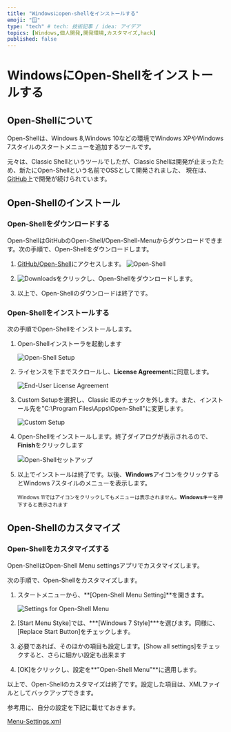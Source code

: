 ```yaml
---
title: "Windowsにopen-shellをインストールする"
emoji: "🪟"
type: "tech" # tech: 技術記事 / idea: アイデア
topics: [Windows,個人開発,開発環境,カスタマイズ,hack]
published: false
---
```


# WindowsにOpen-Shellをインストールする
## Open-Shellについて

Open-Shellは、Windows 8,Windows 10などの環境でWindows XPやWindows 7スタイルのスタートメニューを追加するツールです。  

元々は、Classic Shellというツールでしたが、Classic Shellは開発が止まったため、新たにOpen-Shellという名前でOSSとして開発されました、
現在は、[GitHub](https://github.com/Open-Shell/Open-Shell-Menu)上で開発が続けられています。

## Open-Shellのインストール

### Open-Shellをダウンロードする

Open-ShellはGitHubのOpen-Shell/Open-Shell-Menuからダウンロードできます。次の手順で、Open-Shellをダウンロードします。

1. [GitHub/Open-Shell](https://github.com/Open-Shell/Open-Shell-Menu)にアクセスします。
    ![Open-Shell](https://i.imgur.com/cEeOFaP.jpg)

2. ![Downloads](https://i.imgur.com/EEKgI1h.png)をクリックし、Open-Shellをダウンロードします。

3. 以上で、Open-Shellのダウンロードは終了です。

### Open-Shellをインストールする

次の手順でOpen-Shellをインストールします。

1. Open-Shellインストーラを起動します

   ![Open-Shell Setup](https://i.imgur.com/GO8GBZS.jpg)

2. ライセンスを下までスクロールし、**License Agreement**に同意します。

   ![End-User License Agreement](https://i.imgur.com/eNpzGOu.jpg)

3. Custom Setupを選択し、Classic IEのチェックを外します。また、インストール先を"C:\Program Files\Apps\Open-Shell"に変更します。

   ![Custom Setup](https://i.imgur.com/rrBGHen.jpg)

4. Open-Shellをインストールします。終了ダイアログが表示されるので、**Finish**をクリックします

   ![Open-Shellセットアップ](https://i.imgur.com/GO8GBZS.jpg)

5. 以上でインストールは終了です。以後、**Windows**アイコンをクリックするとWindows 7スタイルのメニューを表示します。

   <sub>Windows 11ではアイコンをクリックしてもメニューは表示されません。**Windowsキー**を押下すると表示されます</sub>  



## Open-Shellのカスタマイズ

### Open-Shellをカスタマイズする



Open-ShellはOpen-Shell Menu settingsアプリでカスタマイズします。

次の手順で、Open-Shellをカスタマイズします。

1. スタートメニューから、**[Open-Shell Menu Setting]**を開きます。

   ![Settings for Open-Shell Menu](https://i.imgur.com/clJ0E71.jpg)

2. [Start Menu Styke]では、***[Windows 7 Style]***を選びます。同様に、[Replace Start Button]をチェックします。


3. 必要であれば、そのほかの項目も設定します。[Show all settings]をチェックすると、さらに細かい設定も出来ます


4. [OK]をクリックし、設定を**"Open-Shell Menu"**に適用します。



以上で、Open-Shellのカスタマイズは終了です。設定した項目は、XMLファイルとしてバックアップできます。

参考用に、自分の設定を下記に載せておきます。

[Menu-Settings.xml](https://gist.github.com/atsushifx/a58d47175ee91a0d9375b2ab179cd730)

<script src="https://gist.github.com/atsushifx/a58d47175ee91a0d9375b2ab179cd730.js"></script>

